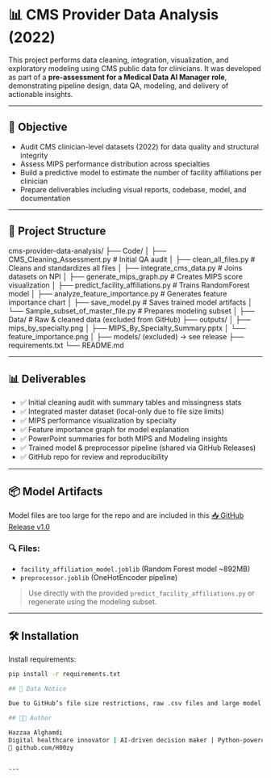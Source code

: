 # 📊 CMS Provider Data Analysis (2022)

This project performs data cleaning, integration, visualization, and exploratory modeling using CMS public data for clinicians. It was developed as part of a **pre-assessment for a Medical Data AI Manager role**, demonstrating pipeline design, data QA, modeling, and delivery of actionable insights.

---

## 📌 Objective

- Audit CMS clinician-level datasets (2022) for data quality and structural integrity  
- Assess MIPS performance distribution across specialties  
- Build a predictive model to estimate the number of facility affiliations per clinician  
- Prepare deliverables including visual reports, codebase, model, and documentation  

---

## 📁 Project Structure

cms-provider-data-analysis/ ├── Code/ │ ├── CMS_Cleaning_Assessment.py # Initial QA audit │ ├── clean_all_files.py # Cleans and standardizes all files │ ├── integrate_cms_data.py # Joins datasets on NPI │ ├── generate_mips_graph.py # Creates MIPS score visualization │ ├── predict_facility_affiliations.py # Trains RandomForest model │ ├── analyze_feature_importance.py # Generates feature importance chart │ ├── save_model.py # Saves trained model artifacts │ └── Sample_subset_of_master_file.py # Prepares modeling subset │ ├── Data/ # Raw & cleaned data (excluded from GitHub) ├── outputs/ │ ├── mips_by_specialty.png │ ├── MIPS_By_Specialty_Summary.pptx │ └── feature_importance.png │ ├── models/ (excluded) → see release ├── requirements.txt └── README.md



---

## 📊 Deliverables

- ✅ Initial cleaning audit with summary tables and missingness stats  
- ✅ Integrated master dataset (local-only due to file size limits)  
- ✅ MIPS performance visualization by specialty  
- ✅ Feature importance graph for model explanation  
- ✅ PowerPoint summaries for both MIPS and Modeling insights  
- ✅ Trained model & preprocessor pipeline (shared via GitHub Releases)  
- ✅ GitHub repo for review and reproducibility  

---

## 📦 Model Artifacts

Model files are too large for the repo and are included in this [📥 GitHub Release v1.0](https://github.com/H00zy/cms-provider-data-analysis/releases/tag/v1.0)

### 🔍 Files:
- `facility_affiliation_model.joblib` (Random Forest model ~892MB)  
- `preprocessor.joblib` (OneHotEncoder pipeline)  

> Use directly with the provided `predict_facility_affiliations.py` or regenerate using the modeling subset.

---

## 🛠️ Installation

Install requirements:

```bash
pip install -r requirements.txt

## 🚫 Data Notice

Due to GitHub’s file size restrictions, raw .csv files and large model binaries are excluded from version control. You can recreate all artifacts by running the scripts locally using the shared logic.

## 👨‍💻 Author

Hazzaa Alghamdi
Digital healthcare innovator | AI-driven decision maker | Python-powered insights
🔗 github.com/H00zy


---

